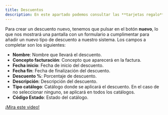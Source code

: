 ```yaml
---
title: Descuentos
description: En este apartado podemos consultar las **tarjetas regalo** que hay emitidas, así como crear nuevas.
---
```


Para crear un descuento nuevo, tenemos que pulsar en el botón **nuevo**, lo que nos mostrará una pantalla con un formulario a cumplimentar para añadir un nuevo tipo de descuento a nuestro sistema. Los campos a completar son los siguientes:

- **Nombre**: Nombre que llevará el descuento.
- **Concepto facturación**: Concepto que aparecerá en la factura.
- **Fecha inicio**: Fecha de inicio del descuento.
- **Fecha fin**: Fecha de finalización del descuento.
- **Descuento %**: Porcentaje de descuento.
- **Descripción**: Descripción del descuento.
- **Tipo catálogo**: Catálogo donde se aplicará el descuento. En el caso de no seleccionar ninguno, se aplicará en todos los catálogos.
- **Código Estado**: Estado del catálogo.

[¡Mira este video!](https://www.loom.com/share/def3ff89853f43bb92a761265fa1a444?sid=00d5c01f-8950-4f26-a82e-bd2f87a9a957)